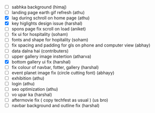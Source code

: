 - [ ] sabhka background (himaj)
- [ ] landing page earth gif refresh (athu)
- [x] lag during schroll on home page (athu)
- [x] key higlights design issue (harshal)
- [ ] spons page fix scroll on load (aniket)
- [ ] fix ui for hospitality (soham)
- [ ] fonts and shape for hopitality (soham)
- [ ] fix spacing and padding for gls on phone and computer view (abhay)
- [ ] data dalna hai (contributers)
- [ ] upper gallery image instertion (atharva)
- [x] bottom gallery ui fix (harshal)
- [ ] fix colour of navbar, fotter, gallery (harshal)
- [ ] event planet image fix (circle cutting font) (abhayy)
- [ ] exhibition (athu)
- [ ] login (athu) 
- [ ] seo optimization (athu)
- [ ] vo upar ka (harshal)
- [ ] aftermovie fix ( copy techfest as usual ) (us bro)
- [ ] navbar background and outline fix (harshal) 
